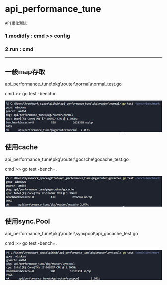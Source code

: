# api_performance_tune
 ```
 API優化測試
 ```

### 1.modidfy : cmd >>  config
### 2.run : cmd 

----

## 一般map存取
api_performance_tune\pkg\router\normal\normal_test.go

cmd >> go test -bench=.

![alt text](result_pin/normal.png)

## 使用cache
api_performance_tune\pkg\router\gocache\gocache_test.go

cmd >> go test -bench=.

![alt text](result_pin/cache.png)


## 使用sync.Pool
api_performance_tune\pkg\router\syncpool\api_gocache_test.go

cmd >> go test -bench=.

![alt text](result_pin/sync.Pool.png)
